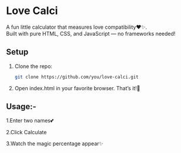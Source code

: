 # Love Calci
A fun little calculator that measures love compatibility❤️✨.  
Built with pure HTML, CSS, and JavaScript — no frameworks needed!  

## Setup
1. Clone the repo:  
   ```bash
   git clone https://github.com/you/love-calci.git
2. Open index.html in your favorite browser. That’s it!🚀

## Usage:-

1.Enter two names💕

2.Click Calculate

3.Watch the magic percentage appear✨
